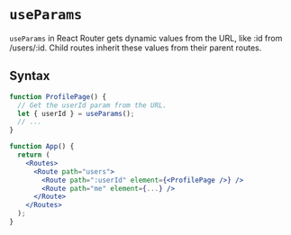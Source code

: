 # `useParams`

`useParams` in React Router gets dynamic values from the URL, like :id from /users/:id. Child routes inherit these values from their parent routes.

## Syntax

```jsx
function ProfilePage() {
  // Get the userId param from the URL.
  let { userId } = useParams();
  // ...
}

function App() {
  return (
    <Routes>
      <Route path="users">
        <Route path=":userId" element={<ProfilePage />} />
        <Route path="me" element={...} />
      </Route>
    </Routes>
  );
}
```
